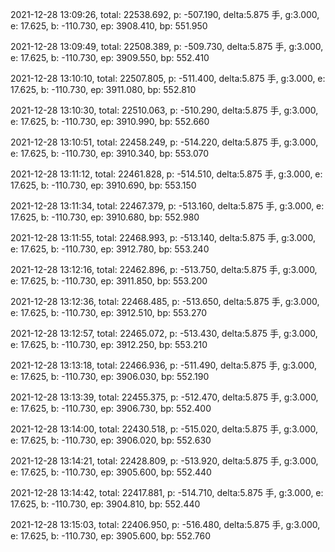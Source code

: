 2021-12-28 13:09:26, total: 22538.692, p: -507.190, delta:5.875 手, g:3.000, e: 17.625, b: -110.730, ep: 3908.410, bp: 551.950

2021-12-28 13:09:49, total: 22508.389, p: -509.730, delta:5.875 手, g:3.000, e: 17.625, b: -110.730, ep: 3909.550, bp: 552.410

2021-12-28 13:10:10, total: 22507.805, p: -511.400, delta:5.875 手, g:3.000, e: 17.625, b: -110.730, ep: 3911.080, bp: 552.810

2021-12-28 13:10:30, total: 22510.063, p: -510.290, delta:5.875 手, g:3.000, e: 17.625, b: -110.730, ep: 3910.990, bp: 552.660

2021-12-28 13:10:51, total: 22458.249, p: -514.220, delta:5.875 手, g:3.000, e: 17.625, b: -110.730, ep: 3910.340, bp: 553.070

2021-12-28 13:11:12, total: 22461.828, p: -514.510, delta:5.875 手, g:3.000, e: 17.625, b: -110.730, ep: 3910.690, bp: 553.150

2021-12-28 13:11:34, total: 22467.379, p: -513.160, delta:5.875 手, g:3.000, e: 17.625, b: -110.730, ep: 3910.680, bp: 552.980

2021-12-28 13:11:55, total: 22468.993, p: -513.140, delta:5.875 手, g:3.000, e: 17.625, b: -110.730, ep: 3912.780, bp: 553.240

2021-12-28 13:12:16, total: 22462.896, p: -513.750, delta:5.875 手, g:3.000, e: 17.625, b: -110.730, ep: 3911.850, bp: 553.200

2021-12-28 13:12:36, total: 22468.485, p: -513.650, delta:5.875 手, g:3.000, e: 17.625, b: -110.730, ep: 3912.510, bp: 553.270

2021-12-28 13:12:57, total: 22465.072, p: -513.430, delta:5.875 手, g:3.000, e: 17.625, b: -110.730, ep: 3912.250, bp: 553.210

2021-12-28 13:13:18, total: 22466.936, p: -511.490, delta:5.875 手, g:3.000, e: 17.625, b: -110.730, ep: 3906.030, bp: 552.190

2021-12-28 13:13:39, total: 22455.375, p: -512.470, delta:5.875 手, g:3.000, e: 17.625, b: -110.730, ep: 3906.730, bp: 552.400

2021-12-28 13:14:00, total: 22430.518, p: -515.020, delta:5.875 手, g:3.000, e: 17.625, b: -110.730, ep: 3906.020, bp: 552.630

2021-12-28 13:14:21, total: 22428.809, p: -513.920, delta:5.875 手, g:3.000, e: 17.625, b: -110.730, ep: 3905.600, bp: 552.440

2021-12-28 13:14:42, total: 22417.881, p: -514.710, delta:5.875 手, g:3.000, e: 17.625, b: -110.730, ep: 3904.810, bp: 552.440

2021-12-28 13:15:03, total: 22406.950, p: -516.480, delta:5.875 手, g:3.000, e: 17.625, b: -110.730, ep: 3905.600, bp: 552.760